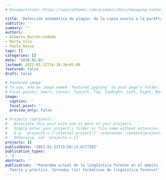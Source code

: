 ```yaml
---
# Documentation: https://sourcethemes.com/academic/docs/managing-content/

title: 'Detección automática de plagio: de la copia exacta a la paráfrasis'
subtitle: ''
summary: ''
authors:
- Alberto Barrón-Cedeño
- Marta Vila
- Paolo Rosso
tags: []
categories: []
date: '2010-01-01'
lastmod: 2022-01-31T16:38:38+01:00
featured: false
draft: false

# Featured image
# To use, add an image named `featured.jpg/png` to your page's folder.
# Focal points: Smart, Center, TopLeft, Top, TopRight, Left, Right, BottomLeft, Bottom, BottomRight.
image:
  caption: ''
  focal_point: ''
  preview_only: false

# Projects (optional).
#   Associate this post with one or more of your projects.
#   Simply enter your project's folder or file name without extension.
#   E.g. `projects = ["internal-project"]` references `content/project/deep-learning/index.md`.
#   Otherwise, set `projects = []`.
projects: []
publishDate: '2022-01-31T15:58:13.677739Z'
publication_types:
- '2'
abstract: ''
publication: '*Panorama actual de la lingüística forense en el ámbito legal y policial:
  Teoría y práctica. Jornadas (in) formativas de lingüística forense*'
---
```

